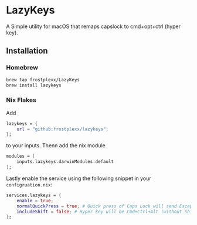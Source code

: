 # LazyKeys


A Simple utility for macOS that remaps capslock to cmd+opt+ctrl (hyper key).


## Installation

### Homebrew

```bash
brew tap frostplexx/LazyKeys
brew install lazykeys
```


### Nix Flakes

Add
```nix
lazykeys = {
    url = "github:frostplexx/lazykeys";
};
```
to your inputs. Thenn add the nix module
```nix
modules = [
    inputs.lazykeys.darwinModules.default
];
```
Lastly enable the service using the following snippet in your `configruation.nix`:
```nix
services.lazykeys = {
    enable = true;
    normalQuickPress = true; # Quick press of Caps Lock will send Escape
    includeShift = false; # Hyper key will be Cmd+Ctrl+Alt (without Shift)
};
```
